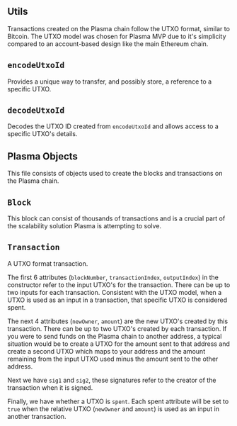 ## Utils

Transactions created on the Plasma chain follow the UTXO format, similar to Bitcoin. The UTXO model was chosen for Plasma MVP due to it's simplicity compared to an account-based design like the main Ethereum chain.

## `encodeUtxoId`

Provides a unique way to transfer, and possibly store, a reference to a specific UTXO.

## `decodeUtxoId`

Decodes the UTXO ID created from `encodeUtxoId` and allows access to a specific UTXO's details.

## Plasma Objects

This file consists of objects used to create the blocks and transactions on the Plasma chain.

## `Block`

This block can consist of thousands of transactions and is a crucial part of the scalability solution Plasma is attempting to solve.

## `Transaction`

A UTXO format transaction.

The first 6 attributes (`blockNumber`, `transactionIndex`, `outputIndex`) in the constructor refer to the input UTXO's for the transaction. There can be up to two inputs for each transaction. Consistent with the UTXO model, when a UTXO is used as an input in a transaction, that specific UTXO is considered spent.

The next 4 attributes (`newOwner`, `amount`) are the new UTXO's created by this transaction. There can be up to two UTXO's created by each transaction. If you were to send funds on the Plasma chain to another address, a typical situation would be to create a UTXO for the amount sent to that address and create a second UTXO which maps to your address and the amount remaining from the input UTXO used minus the amount sent to the other address.

Next we have `sig1` and `sig2`, these signatures refer to the creator of the transaction when it is signed.

Finally, we have whether a UTXO is `spent`. Each spent attribute will be set to `true` when the relative UTXO (`newOwner` and `amount`) is used as an input in another transaction.
